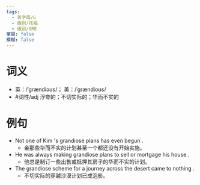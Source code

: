 ```yaml
---
tags:
  - 首字母/G
  - 级别/托福
  - 级别/GRE
掌握: false
模糊: false
---
```

# 词义
- 英：/ˈɡrændiəʊs/； 美：/ˈɡrændioʊs/
- #词性/adj  浮夸的；不切实际的；华而不实的
# 例句
- Not one of Kim 's grandiose plans has even begun .
	- 金那些华而不实的计划甚至一个都还没有开始实施。
- He was always making grandiose plans to sell or mortgage his house .
	- 他总是制订一些出售或抵押其房子的华而不实的计划。
- The grandiose scheme for a journey across the desert came to nothing .
	- 不切实际的穿越沙漠计划已成泡影。
